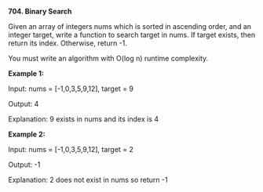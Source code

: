 **704. Binary Search**

Given an array of integers nums which is sorted in 
ascending order, and an integer target, write a function to search target in nums. If target exists, then return its index. Otherwise, return -1.

You must write an algorithm with O(log n) runtime complexity.

**Example 1:**

Input: nums = [-1,0,3,5,9,12], target = 9

Output: 4

Explanation: 9 exists in nums and its index is 4


**Example 2:**

Input: nums = [-1,0,3,5,9,12], target = 2

Output: -1

Explanation: 2 does not exist in nums so return -1
 